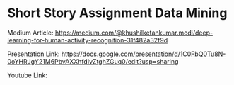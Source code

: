 # Short Story Assignment Data Mining

Medium Article: https://medium.com/@khushilketankumar.modi/deep-learning-for-human-activity-recognition-31f482a32f9d

Presentation Link: https://docs.google.com/presentation/d/1C0FbQ0Tu8N-0oYHRJgY21M6PbvAXXhfdIvZtghZGuq0/edit?usp=sharing

Youtube Link: 
